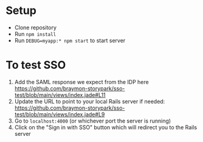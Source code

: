 # Setup
* Clone repository
* Run `npm install`
* Run `DEBUG=myapp:* npm start` to start server

# To test SSO
1. Add the SAML response we expect from the IDP here https://github.com/braymon-storypark/sso-test/blob/main/views/index.jade#L11
2. Update the URL to point to your local Rails server if needed: https://github.com/braymon-storypark/sso-test/blob/main/views/index.jade#L9
3. Go to `localhost:4000` (or whichever port the server is running)
4. Click on the "Sign in with SSO" button which will redirect you to the Rails server
